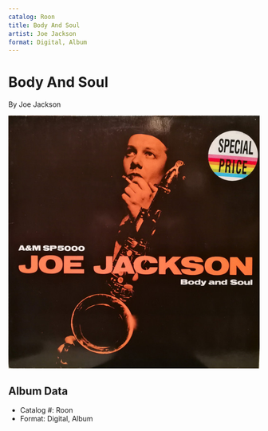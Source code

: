 ```yaml
---
catalog: Roon
title: Body And Soul
artist: Joe Jackson
format: Digital, Album
---
```


# Body And Soul

By Joe Jackson

![](../../assets/albumcovers/Joe_Jackson-Body_And_Soul.png)

## Album Data

- Catalog #: Roon
- Format: Digital, Album

